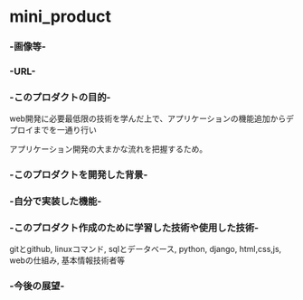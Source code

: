 # mini_product

### -画像等-

### -URL-

### -このプロダクトの目的-
web開発に必要最低限の技術を学んだ上で、アプリケーションの機能追加からデプロイまでを一通り行い

アプリケーション開発の大まかな流れを把握するため。

### -このプロダクトを開発した背景-

### -自分で実装した機能-

### -このプロダクト作成のために学習した技術や使用した技術-
gitとgithub, linuxコマンド, sqlとデータベース, python, django, html,css,js, webの仕組み, 基本情報技術者等



### -今後の展望-
